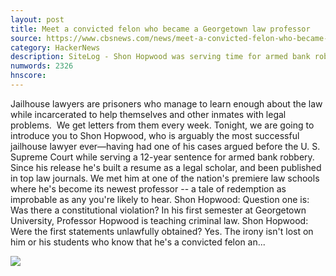 ```yaml
---
layout: post
title: Meet a convicted felon who became a Georgetown law professor
source: https://www.cbsnews.com/news/meet-a-convicted-felon-who-became-a-georgetown-law-professor/
category: HackerNews
description: SiteLog - Shon Hopwood was serving time for armed bank robbery when he discovered he had a brilliant mind for the law. Steve Kroft reports on an improbable tale of redemp
numwords: 2326
hnscore: 
---
```


Jailhouse lawyers are prisoners who manage to learn enough about the law while incarcerated to help themselves and other inmates with legal problems.  We get letters from them every week. Tonight, we are going to introduce you to Shon Hopwood, who is arguably the most successful jailhouse lawyer ever—having had one of his cases argued before the U. S. Supreme Court while serving a 12-year sentence for armed bank robbery.  Since his release he's built a resume as a legal scholar, and been published in top law journals. We met him at one of the nation's premiere law schools where he's become its newest professor -- a tale of redemption as improbable as any you're likely to hear.  Shon Hopwood: Question one is: Was there a constitutional violation?  In his first semester at Georgetown University, Professor Hopwood is teaching criminal law.  Shon Hopwood: Were the first statements unlawfully obtained? Yes.  The irony isn't lost on him or his students who know that he's a convicted felon an...

![](https://cbsnews1.cbsistatic.com/hub/i/2017/10/13/ef4d64cb-4072-4b91-a32d-b0b1c75f80d1/hopwood-prison-id001.jpg)
<!--description-->